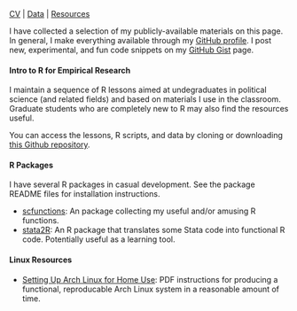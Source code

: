 <nav id="navigation">
  <a href="https://github.com/seanmcraig/vita/blob/master/latex/vita.pdf">CV</a>
  <span>|</span>
  <a href="./data.html">Data</a>
  <span>|</span>
  <a href="/resources.htm">Resources</a>
</nav>

I have collected a selection of my publicly-available materials on this page. In general, I make everything available through my <a href="https://github.com/seanmcraig">GitHub profile</a>. I post new, experimental, and fun code snippets on my <a href="https://gist.github.com/seanmcraig">GitHub Gist</a> page.

#### Intro to R for Empirical Research

I maintain a sequence of R lessons aimed at undegraduates in political science (and related fields) and based on materials I use in the classroom. Graduate students who are completely new to R may also find the resources useful. 

You can access the lessons, R scripts, and data by cloning or downloading <a href="">this Github repository</a>.

#### R Packages
I have several R packages in casual development. See the package README files for installation instructions.

* <a href="https://github.com/seanmcraig/scfunctions">scfunctions</a>: An package collecting my useful and/or amusing R functions.
* <a href="https://github.com/seanmcraig/stata2r">stata2R</a>: An R package that translates some Stata code into functional R code. Potentially useful as a learning tool.


#### Linux Resources
* <a href="https://github.com/seanmcraig/arch-setup/doc.pdf">Setting Up Arch Linux for Home Use</a>: PDF instructions for producing a functional, reproducable Arch Linux system in a reasonable amount of time.
